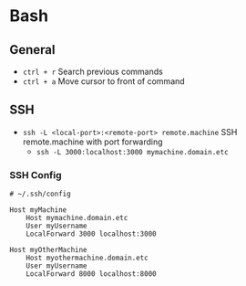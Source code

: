 # Bash

## General

- `ctrl + r` Search previous commands
- `ctrl + a` Move cursor to front of command

## SSH

- `ssh -L <local-port>:<remote-port> remote.machine` SSH remote.machine with port forwarding
  - `ssh -L 3000:localhost:3000 mymachine.domain.etc` 

### SSH Config

```
# ~/.ssh/config

Host myMachine
    Host mymachine.domain.etc
    User myUsername
    LocalForward 3000 localhost:3000

Host myOtherMachine
    Host myothermachine.domain.etc
    User myUsername
    LocalForward 8000 localhost:8000
```
